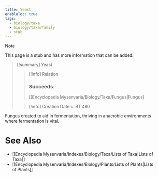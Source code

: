 ```yaml
---
title: Yeast
enableToc: true
tags:
  - biology/taxa
  - biology/taxa/family
  - stub
---
```


> [!note]
> This page is a stub and has more information that can be added.

> [!summary] Yeast
> > [!info] Relation
> > ### Succeeds:
> > [[Encyclopedia Mysenvaria/Biology/Taxa/Fungus|Fungus]
>
> > [!info] Creation Date
> > c. BT 480

Fungus created to aid in fermentation, thriving in anaerobic environments where fermentation is vital.

# See Also
- [[Encyclopedia Mysenvaria/Indexes/Biology/Taxa/Lists of Taxa|Lists of Taxa]]
- [[Encyclopedia Mysenvaria/Indexes/Biology/Plants/Lists of Plants|Lists of Plants]]
